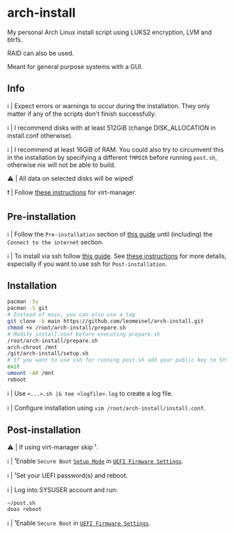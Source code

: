 # arch-install

My personal Arch Linux install script using LUKS2 encryption, LVM and btrfs.

RAID can also be used.

Meant for general purpose systems with a GUI.

## Info

:information_source: | Expect errors or warnings to occur during the installation. They only matter if any of the scripts don't finish successfully.

:information_source: | I recommend disks with at least 512GiB (change DISK_ALLOCATION in install.conf otherwise).

:information_source: | I recommend at least 16GiB of RAM. You could also try to circumvent this in the installation by specifying a different `TMPDIR` before running `post.sh`, otherwise nix will not be able to build.

:warning: | All data on selected disks will be wiped!

:exclamation: | Follow [these instructions](https://github.com/leomeinel/arch-install/blob/main/virt-manager-install.md) for virt-manager.

## Pre-installation

:information_source: | Follow the `Pre-installation` section of [this guide](https://wiki.archlinux.org/title/Installation_guide#Pre-installation) until (including) the `Connect to the internet` section.

:information_source: | To install via ssh follow [this guide](https://wiki.archlinux.org/title/Install_Arch_Linux_via_SSH). See [these instructions](https://github.com/leomeinel/arch-install/blob/main/ssh-install.md) for more details, especially if you want to use ssh for `Post-installation`.

## Installation

```sh
pacman -Sy
pacman -S git
# Instead of main, you can also use a tag
git clone -b main https://github.com/leomeinel/arch-install.git
chmod +x /root/arch-install/prepare.sh
# Modify install.conf before executing prepare.sh
/root/arch-install/prepare.sh
arch-chroot /mnt
/git/arch-install/setup.sh
# If you want to use ssh for running post.sh add your public key to SYSUSER account here
exit
umount -AR /mnt
reboot
```

:information_source: | Use `<...>.sh |& tee <logfile>.log` to create a log file.

:information_source: | Configure installation using `vim /root/arch-install/install.conf`.

## Post-installation

:warning: | If using virt-manager skip ¹.

:information_source: | ¹Enable `Secure Boot` [`Setup Mode`](https://wiki.archlinux.org/title/Unified_Extensible_Firmware_Interface/Secure_Boot#Putting_firmware_in_"Setup_Mode") in [`UEFI Firmware Settings`](https://wiki.archlinux.org/title/Unified_Extensible_Firmware_Interface/Secure_Boot#Before_booting_the_OS).

:information_source: | ¹Set your UEFI password(s) and reboot.

:information_source: | Log into SYSUSER account and run:

```sh
~/post.sh
doas reboot
```

:information_source: | ¹Enable `Secure Boot` in [`UEFI Firmware Settings`](https://wiki.archlinux.org/title/Unified_Extensible_Firmware_Interface/Secure_Boot#Before_booting_the_OS).
